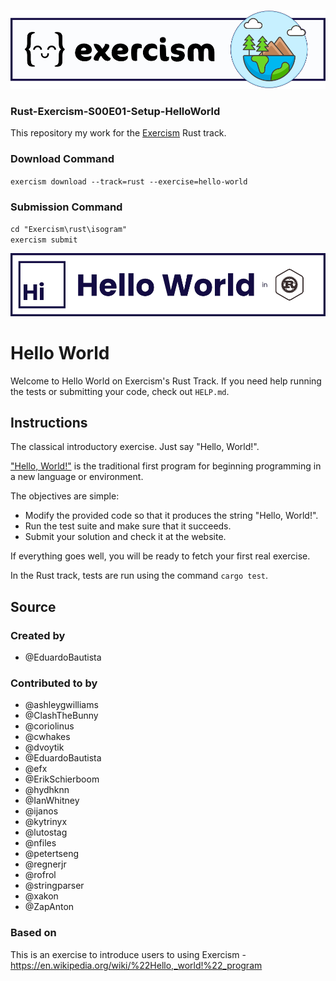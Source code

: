 ![Banner](Data/Images/Rust-Exercism-S00E01-Setup-HelloWorld-Banner.png)

### Rust-Exercism-S00E01-Setup-HelloWorld

This repository my work for the [Exercism](https://exercism.org/) Rust track.

### Download Command
`exercism download --track=rust --exercise=hello-world`

### Submission Command
`cd "Exercism\rust\isogram"`<br />
`exercism submit`

![Banner](Data/Images/Rust-Exercism-S00-HelloWorld-Title.png)

# Hello World

Welcome to Hello World on Exercism's Rust Track.
If you need help running the tests or submitting your code, check out `HELP.md`.

## Instructions

The classical introductory exercise.
Just say "Hello, World!".

["Hello, World!"][hello-world] is the traditional first program for beginning programming in a new language or environment.

The objectives are simple:

- Modify the provided code so that it produces the string "Hello, World!".
- Run the test suite and make sure that it succeeds.
- Submit your solution and check it at the website.

If everything goes well, you will be ready to fetch your first real exercise.

[hello-world]: https://en.wikipedia.org/wiki/%22Hello,_world!%22_program

In the Rust track, tests are run using the command `cargo test`.

## Source

### Created by

- @EduardoBautista

### Contributed to by

- @ashleygwilliams
- @ClashTheBunny
- @coriolinus
- @cwhakes
- @dvoytik
- @EduardoBautista
- @efx
- @ErikSchierboom
- @hydhknn
- @IanWhitney
- @ijanos
- @kytrinyx
- @lutostag
- @nfiles
- @petertseng
- @regnerjr
- @rofrol
- @stringparser
- @xakon
- @ZapAnton

### Based on

This is an exercise to introduce users to using Exercism - https://en.wikipedia.org/wiki/%22Hello,_world!%22_program
